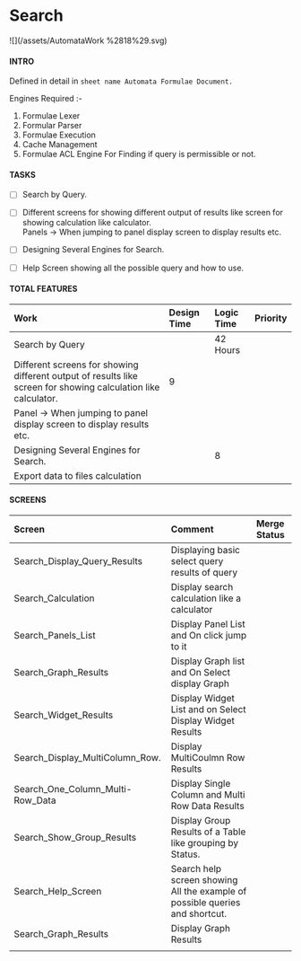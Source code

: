 # Search

![](/assets/AutomataWork %2818%29.svg)

#### INTRO

Defined in detail in `sheet name Automata Formulae Document.`

Engines Required :-

1. Formulae Lexer
2. Formular Parser
3. Formulae Execution
4. Cache Management
5. Formulae ACL Engine For Finding if query is permissible or not.

#### TASKS

* [ ] Search by Query.
* [ ] Different screens for showing different output of results like screen for showing calculation like calculator.  
  Panels -&gt; When jumping to panel display screen to display results etc.

* [ ] Designing Several Engines for Search.

* [ ] Help Screen showing all the possible query and how to use.

#### TOTAL FEATURES

| Work | Design Time | Logic Time | Priority |
| :--- | :--- | :--- | :--- |
| Search by Query |  | 42 Hours |  |
| Different screens for showing different output of results like screen for showing calculation like calculator. | 9 |  |  |
| Panel -&gt; When jumping to panel display screen to display results etc. |  |  |  |
| Designing Several Engines for Search. |  | 8 |  |
| Export data to files calculation |  |  |  |

#### SCREENS

| Screen | Comment | Merge Status |
| :--- | :--- | :--- |
| Search\_Display\_Query\_Results | Displaying basic select query results of query |  |
| Search\_Calculation | Display search calculation like a calculator |  |
| Search\_Panels\_List | Display Panel List and On click jump to it |  |
| Search\_Graph\_Results | Display Graph list and On Select display Graph |  |
| Search\_Widget\_Results | Display Widget List and on Select Display Widget Results |  |
| Search\_Display\_MultiColumn\_Row. | Display MultiCoulmn Row Results |  |
| Search\_One\_Column\_Multi-Row\_Data | Display Single Column and Multi Row Data Results |  |
| Search\_Show\_Group\_Results | Display Group Results of a Table like grouping by Status. |  |
| Search\_Help\_Screen | Search help screen showing All the example of possible queries and shortcut. |  |
| Search\_Graph\_Results | Display Graph Results |  |
|  |  |  |



